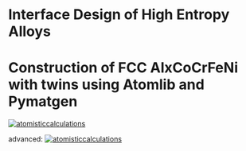 # Interface Design of High Entropy Alloys

# Construction of FCC AlxCoCrFeNi with twins using Atomlib and Pymatgen
[![atomisticcalculations](https://img.shields.io/badge/fccHea-streamlit-red)](https://fcc-alcocrfeni-construction.streamlit.app/)

advanced:
[![atomisticcalculations](https://img.shields.io/badge/ntfccHea-streamlit-red)](https://fccnanotwinnedstructure.streamlit.app/)

